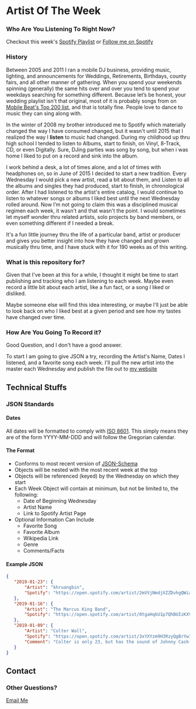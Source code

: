 # Artist Of The Week

### Who Are You Listening To Right Now?
Checkout this week's [Spotify Playlist](https://open.spotify.com/user/gabejaquish/playlist/7lbtghXSJ6oatTVQyTBLOs?si=GOixKmkTQP-aGsyxeMKXWQ) or [Follow me on Spotify](https://open.spotify.com/user/gabejaquish?si=0ZzKz3B4SMGxdP5t1WwTow)

### History
Between 2005 and 2011 I ran a mobile DJ business, providing music, lighting, and announcements for Weddings, Retirements, Birthdays, county fairs, and all other manner of gathering. When you spend your weekends spinning (generally) the same hits over and over you tend to spend your weekdays searching for something different. Because let’s be honest, your wedding playlist isn't that original, most of it is probably songs from on [Mobile Beat's Top 200 list](https://www.mobilebeat.com/top-200/), and that is totally fine. People love to dance to music they can sing along with.

In the winter of 2008 my brother introduced me to Spotify which materially changed the way I have consumed changed, but it wasn't until 2015 that I realized the way I **listen** to music had changed. During my childhood up thru high school I tended to listen to Albums, start to finish, on Vinyl, 8-Track, CD, or even Digitally. Sure, DJing parties was song by song, but when i was home I liked to put on a record and sink into the album.

I work behind a desk, a lot of times alone, and a lot of times with headphones on, so in June of 2015 I decided to start a new tradition. Every Wednesday I would pick a new artist, read a bit about them, and Listen to all the albums and singles they had produced, start to finish, in chronological order. After I had listened to the artist's entire catalog, I would continue to listen to whatever songs or albums I liked best until the next Wednesday rolled around. Now I’m not going to claim this was a disciplined musical regimen each week, it wasn't and that wasn't the point. I would sometimes let myself wonder thru related artists, solo projects by band members, or even something different if I needed a break. 

It's a fun little journey thru the life of a particular band, artist or producer and gives you better insight into how they have changed and grown musically thru time, and I have stuck with it for 190 weeks as of this writing. 

### What is this repository for?
Given that I've been at this for a while, I thought it might be time to start publishing and tracking who I am listening to each week. Maybe even record a little bit about each artist, like a fun fact, or a song I liked or disliked. 

Maybe someone else will find this idea interesting, or maybe I'll just be able to look back on who I liked best at a given period and see how my tastes have changed over time. 

### How Are You Going To Record it?
Good Question, and I don't have a good answer. 

To start I am going to give JSON a try, recording the Artist's Name, Dates I listened, and a favorite song each week. I'll pull the new artist into the master each Wednesday and publish the file out to [my website](https://www.gabrieljaquish.com)


## Technical Stuffs
### JSON Standards
#### Dates
All dates will be formatted to comply with [ISO 8601](https://en.wikipedia.org/wiki/ISO_8601). This simply means they are of the form YYYY-MM-DDD and will follow the Gregorian calendar.

#### The Format
* Conforms to most recent version of [JSON-Schema](http://json-schema.org/)
* Objects will be nested with the most recent week at the top
* Objects will be referenced (keyed) by the Wednesday on which they start
* Each Week Object will contain at minimum, but not be limited to, the following:
    * Date of Beginning Wednesday
    * Artist Name
    * Link to Spotify Artist Page
 * Optional Information Can Include
     * Favorite Song
     * Favorite Album
     * Wikipedia Link
     * Genre
     * Comments/Facts
  
 #### Example JSON   
 ```json
 {
	"2019-01-23": {
		"Artist": "khruangbin",
		"Spotify": "https://open.spotify.com/artist/2mVVjNmdjXZZDvhgQWiakk?si=Et3EKrg8SSK8Gio57HLhxA"
	},
	"2019-01-16": {
		"Artist": "The Marcus King Band",
		"Spotify": "https://open.spotify.com/artist/0tgaHqkU1p7QhBUIzKXVU9?si=9ps-yPFyTWyfG079oVKvcg"
	},
	"2019-01-09": {
		"Artist": "Colter Wall",
		"Spotify": "https://open.spotify.com/artist/3xYXYzm9H3RzyQgBrYwIcx?si=XD9EgIVmSxuRRNrgK7FimA",
		"Comment": "Colter is only 23, but has the sound of Johnny Cash meets Bob Dylan."
	}
}
```

## Contact

### Other Questions?
[Email Me](gabrieljaquish@gmail.com)


